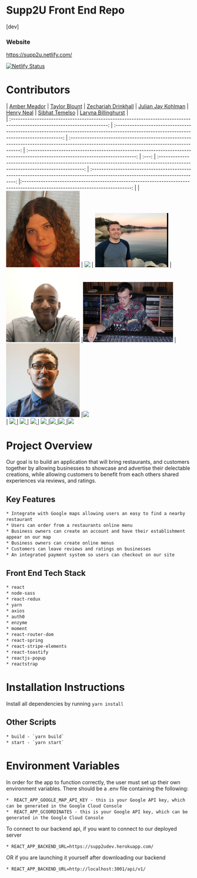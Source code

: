 # Supp2U Front End Repo
  [dev]

  ### Website
  https://supp2u.netlify.com/

[![Netlify Status](https://api.netlify.com/api/v1/badges/af0b6d36-b8d2-4c42-8897-33ee87738dc8/deploy-status)](https://app.netlify.com/sites/supp2u/deploys)

# Contributors

|                                      [Amber Meador](https://github.com/nek0senpa1)                                     |                                           [Taylor Blount](https://github.com/thirdeyeclub)                                             |                                          [Zechariah Drinkhall](https://github.com/Zechdrink)                                              |                                      [Julian Jay Kohlman](https://github.com/juliankohlman)                                         |                                            [Henry Neal](https://github.com/henron1)                                                           |                                                                 [Sibhat Temelso](https://github.com/sibhat)    |                                                    [Laryna Billinghurst](https://github.com/larynab)    |  
| :-----------------------------------------------------------------------------------------------------------------------: | :--------------------------------------------------------------------------------------------------------------------------------------: | :---------------------------------------------------------------------------------------------------------------------------------------: | :----------------------------------------------------------------------------------------------------------------------------: | :---: | :----------------------------------------------------------------------------------------------------------------------------: | :----------------------------------------------------------------------------------------------------------------------------: |:----------------------------------------------------------------------------------------------------------------------------: |
|  [<img src="./supp2u\src\assets\piccooo.jpg" width = "200" />](https://github.com/nek0senpa1)  |          [<img src="https://avatars2.githubusercontent.com/u/45549491?s=400&v=4" width = "200" />](https://github.com/thirdeyeclub)          |              [<img src="./supp2u\src\assets\zac.png" width = "200" />](https://github.com/Zechdrink)               |  [<img src="./supp2u\src\assets\j.JPG" width = "200" />](https://github.com/juliankohlman)  |[<img src="./supp2u\src\assets\hen.JPG" width="245"/>](https://github.com/henron1)       |[<img src="./supp2u\src\assets\sibhat_1_m.jpg" width="200"/>](https://github.com/sibhat)       |[<img src="https://avatars1.githubusercontent.com/u/17423410?s=460&v=4" width="200"/>](https://github.com/larynab)                
|                  [<img src="https://github.com/favicon.ico" width="15"> ](https://github.com/nek0senpa1)                   |                          [<img src="https://github.com/favicon.ico" width="15"> ](https://github.com/thirdeyeclub)                           |                        [<img src="https://github.com/favicon.ico" width="15"> ](https://github.com/Zechdrink)                        |                   [<img src="https://github.com/favicon.ico" width="15"> ](https://github.com/juliankohlman)                   |[<img src="https://github.com/favicon.ico" width="15"> ](https://github.com/henron1)      |[<img src="https://github.com/favicon.ico" width="15"> ](https://github.com/sibhat)         |[<img src="https://github.com/favicon.ico" width="15"> ](https://github.com/larynab)

# Project Overview
Our goal is to build an application that will bring restaurants, and customers together by allowing businesses to showcase and advertise their delectable creations, while allowing customers to benefit from each others shared experiences via reviews, and ratings.   

## Key Features
    * Integrate with Google maps allowing users an easy to find a nearby restaurant 
    * Users can order from a restaurants online menu
    * Business owners can create an account and have their establishment appear on our map
    * Business owners can create online menus
    * Customers can leave reviews and ratings on businesses
    * An integrated payment system so users can checkout on our site

## Front End Tech Stack

    * react
    * node-sass
    * react-redux
    * yarn
    * axios
    * auth0
    * enzyme
    * moment
    * react-router-dom
    * react-spring
    * react-stripe-elements
    * react-toastify
    * reactjs-popup
    * reactstrap

# Installation Instructions
Install all dependencies by running `yarn install`

## Other Scripts

    * build - `yarn build`
    * start - `yarn start`

# Environment Variables
In order for the app to function correctly, the user must set up their own environment variables. There should be a .env file containing the following:

    *  REACT_APP_GOOGLE_MAP_API_KEY - this is your Google API key, which can be generated in the Google Cloud Console
    *  REACT_APP_GCOORDINATES - this is your Google API key, which can be generated in the Google Cloud Console

To connect to our backend api, if you want to connect to our deployed server

    * REACT_APP_BACKEND_URL=https://supp2udev.herokuapp.com/

OR if you are launching it yourself after downloading our backend

    * REACT_APP_BACKEND_URL=http://localhost:3001/api/v1/








